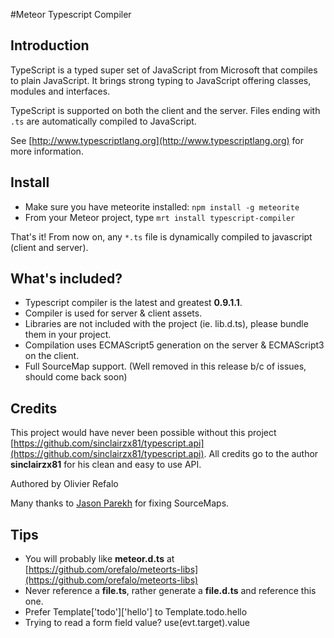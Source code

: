 #Meteor Typescript Compiler

## Introduction

TypeScript is a typed super set of JavaScript from Microsoft that compiles to plain JavaScript. It brings strong typing to JavaScript offering classes, modules and interfaces.

TypeScript is supported on both the client and the server. Files ending with `.ts` are automatically compiled to JavaScript.

See [http://www.typescriptlang.org](http://www.typescriptlang.org) for more information.

## Install

* Make sure you have meteorite installed: `npm install -g meteorite`
* From your Meteor project, type `mrt install typescript-compiler`

That's it! From now on, any `*.ts` file is dynamically compiled to javascript (client and server).

## What's included?

* Typescript compiler is the latest and greatest **0.9.1.1**.
* Compiler is used for server & client assets.
* Libraries are not included with the project (ie. lib.d.ts), please bundle them in your project.
* Compilation uses ECMAScript5 generation on the server & ECMAScript3 on the client.
* Full SourceMap support. (Well removed in this release b/c of issues, should come back soon)

## Credits

This project would have never been possible without this project [https://github.com/sinclairzx81/typescript.api](https://github.com/sinclairzx81/typescript.api). All credits go to the author **sinclairzx81** for his clean and easy to use API.

Authored by Olivier Refalo

Many thanks to [Jason Parekh](https://github.com/jasonparekh) for fixing SourceMaps.


## Tips

* You will probably like **meteor.d.ts** at [https://github.com/orefalo/meteorts-libs](https://github.com/orefalo/meteorts-libs)
* Never reference a **file.ts**, rather generate a **file.d.ts** and reference this one.
* Prefer Template['todo']['hello'] to Template.todo.hello
* Trying to read a form field value? use(<HTMLInputElement>evt.target).value

